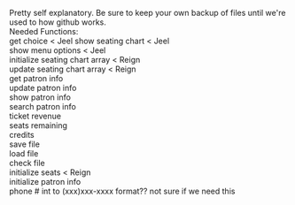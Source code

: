 Pretty self explanatory. Be sure to keep your own backup of files until we're used to how github works.  
Needed Functions:  
get choice < Jeel
show seating chart < Jeel  
show menu options < Jeel  
initialize seating chart array < Reign  
update seating chart array < Reign  
get patron info  
update patron info  
show patron info  
search patron info  
ticket revenue  
seats remaining  
credits  
save file  
load file  
check file  
initialize seats < Reign  
initialize patron info  
phone # int to (xxx)xxx-xxxx format?? not sure if we need this  
